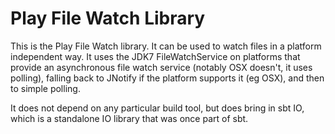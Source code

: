 # Play File Watch Library

This is the Play File Watch library. It can be used to watch files in a platform independent way. It uses the JDK7 FileWatchService on platforms that provide an asynchronous file watch service (notably OSX doesn't, it uses polling), falling back to JNotify if the platform supports it (eg OSX), and then to simple polling.

It does not depend on any particular build tool, but does bring in sbt IO, which is a standalone IO library that was once part of sbt.
